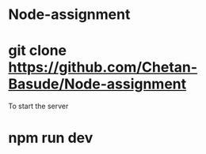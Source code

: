 # Node-assignment

# git clone https://github.com/Chetan-Basude/Node-assignment

To start the server
# npm run dev
